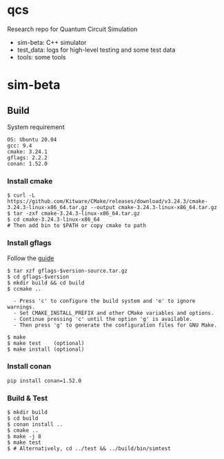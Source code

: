 # qcs
Research repo for Quantum Circuit Simulation

- sim-beta: C++ simulator 
- test\_data: logs for high-level testing and some test data
- tools: some tools

# sim-beta

## Build

System requirement
```
OS: Ubuntu 20.04
gcc: 9.4
cmake: 3.24.1
gflags: 2.2.2
conan: 1.52.0
```

### Install cmake
```
$ curl -L https://github.com/Kitware/CMake/releases/download/v3.24.3/cmake-3.24.3-linux-x86_64.tar.gz --output cmake-3.24.3-linux-x86_64.tar.gz
$ tar -zxf cmake-3.24.3-linux-x86_64.tar.gz
$ cd cmake-3.24.3-linux-x86_64
# Then add bin to $PATH or copy cmake to path
```

### Install gflags
Follow the [guide](https://github.com/gflags/gflags/blob/master/INSTALL.md)

```
$ tar xzf gflags-$version-source.tar.gz
$ cd gflags-$version
$ mkdir build && cd build
$ ccmake ..

  - Press 'c' to configure the build system and 'e' to ignore warnings.
  - Set CMAKE_INSTALL_PREFIX and other CMake variables and options.
  - Continue pressing 'c' until the option 'g' is available.
  - Then press 'g' to generate the configuration files for GNU Make.

$ make
$ make test    (optional)
$ make install (optional)
```

### Install conan
```
pip install conan=1.52.0
```

### Build & Test

```
$ mkdir build
$ cd build
$ conan install ..
$ cmake ..
$ make -j 8
$ make test
$ # Alternatively, cd ../test && ../build/bin/simtest
```
